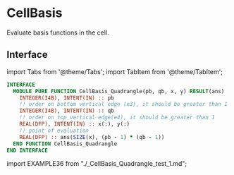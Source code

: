 # CellBasis

Evaluate basis functions in the cell.

## Interface

import Tabs from '@theme/Tabs';
import TabItem from '@theme/TabItem';

<Tabs>
<TabItem value="interface" label="܀ Interface" default>

```fortran
INTERFACE
  MODULE PURE FUNCTION CellBasis_Quadrangle(pb, qb, x, y) RESULT(ans)
    INTEGER(I4B), INTENT(IN) :: pb
    !! order on bottom vertical edge (e3), it should be greater than 1
    INTEGER(I4B), INTENT(IN) :: qb
    !! order on top vertical edge(e4), it should be greater than 1
    REAL(DFP), INTENT(IN) :: x(:), y(:)
    !! point of evaluation
    REAL(DFP) :: ans(SIZE(x), (pb - 1) * (qb - 1))
  END FUNCTION CellBasis_Quadrangle
END INTERFACE
```

</TabItem>

<TabItem value="example" label="️܀ See example">

import EXAMPLE36 from "./_CellBasis_Quadrangle_test_1.md";

<EXAMPLE36 />

</TabItem>

<TabItem value="close" label="↢ ">

</TabItem>
</Tabs>
